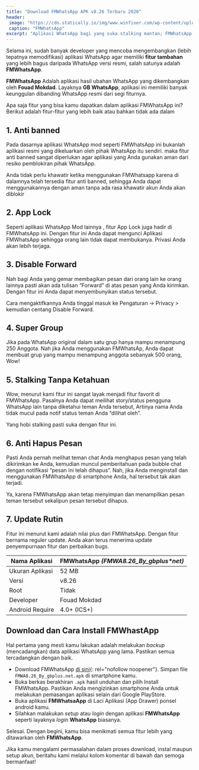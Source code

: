 ```yaml
---
title: "Download FMWhatsApp APK v8.26 Terbaru 2020"
header:
 image: "https://cdn.statically.io/img/www.winfixer.com/wp-content/uploads/2020/04/FM-WhatsApp.jpg"
 caption: "FMWhatsApp"
excerpt: "Aplikasi WhatsApp bagi yang suka stalking mantan; FMWhatsApp APK v8.26 versi Terbaru 2020"
---
```

Selama ini, sudah banyak developer yang mencoba mengembangkan (lebih tepatnya memodifikasi) aplikasi WhatsApp agar memiliki **fitur tambahan** yang lebih bagus daripada WhatsApp versi resmi, salah satunya adalah **FMWhatsApp**.

**FMWhatsApp** Adalah aplikasi hasil ubahan WhatsApp yang dikembangkan oleh **Fouad Mokdad**. Layaknya **GB WhatsApp**, aplikasi ini memiliki banyak keunggulan dibanding WhatsApp resmi dari segi fiturnya.

Apa saja fitur yang bisa kamu dapatkan dalam aplikasi FMWhatsApp ini? Berikut adalah fitur-fitur yang lebih baik atau bahkan tidak ada dalam 

## 1. Anti banned 

Pada dasarnya aplikasi WhatsApp mod seperti FMWhatsApp ini bukanlah aplikasi resmi yang dikeluarkan oleh pihak WhatsApp itu sendiri.  maka fitur anti banned sangat diperlukan agar aplikasi yang Anda gunakan aman dari resiko pemblokiran pihak WhatsApp.
   
Anda tidak perlu khawatir ketika menggunakan FMWhatsapp karena di dalamnya telah tersedia fitur anti banned,  sehingga Anda dapat menggunakannya dengan aman tanpa ada rasa khawatir akun Anda akan diblokir

## 2. App Lock

Seperti aplikasi WhatsApp Mod lainnya , fitur App Lock juga hadir di FMWhatsApp ini. Dengan fitur ini Anda dapat mengunci Aplikasi FMWhatsApp sehingga orang lain tidak dapat membukanya. Privasi Anda akan lebih terjaga.

## 3. Disable Forward

Nah bagi Anda yang gemar membagikan pesan dari orang lain ke orang lainnya pasti akan ada tulisan “Forward” di atas pesan yang Anda kirimkan. Dengan fitur ini Anda dapat menyembunyikan status tersebut.

Cara mengaktifkannya Anda tinggal masuk ke Pengaturan -> Privacy > kemudian centang Disable Forward.

## 4. Super Group

Jika pada WhatsApp original dalam satu grup hanya mampu menampung 250 Anggota. Nah jika Anda menggunakan FMWhatsAp, Anda dapat membuat grup yang mampu menampung anggota sebanyak 500 orang, Wow!

## 5. Stalking Tanpa Ketahuan

Wow, menurut kami fitur ini sangat layak menjadi fitur favorit di FMWhatsApp. Pasalnya Anda dapat meilihat story/status pengguna WhatsApp lain tanpa diketahui teman Anda tersebut, Artinya nama Anda tidak mucul pada notif status teman Anda “dilihat oleh”.
   
Yang hobi stalking pasti suka dengan fitur ini.

## 6. Anti Hapus Pesan

Pasti Anda pernah melihat teman chat Anda menghapus pesan yang telah dikirimkan ke Anda, kemudian muncul pemberitahuan pada bubble chat dengan notifikasi “pesan ini telah dihapus“. Nah, jika Anda menginstall dan menggunakan FMWhatsApp di smartphone Anda, hal tersebut tak akan terjadi.
   
Ya, karena FMWhatsApp akan tetap menyimpan dan menampilkan pesan teman tersebut sekalipun pesan tersebut dihapus.

## 7. Update Rutin

Fitur ini menurut kami adalah nilai plus dari FMWhatsApp. Dengan fitur bernama reguler update. Anda akan terus menerima update penyempurnaan fitur dan perbaikan bugs.

Nama Aplikasi|FMWhatsApp _(FMWA8.26_By_gbplus*net)_
---|---
Ukuran Aplikasi|52 MB
Versi|v8.26
Root|Tidak
Developer|Fouad Mokdad
Android Require|4.0+ (ICS+)

## Download dan Cara Install FMWhastApp

Hal pertama yang mesti kamu lakukan adalah melakukan _backup_ (mencadangkan) data aplikasi WhatsApp yang lama. Pastikan semua tercadangkan dengan baik.

- Download FMWhatsApp [di sini](https://bit.ly/2XOsken){: rel="nofollow noopener"}. Simpan file `FMWA8.26_By_gbplus.net.apk` di smartphone kamu.
- Buka berkas berakhiran `.apk` hasil unduhan dan pilih Install FMWhatsApp. Pastikan Anda mengizinkan smartphone Anda untuk melakukan pemasangan aplikasi selain dari Google PlayStore.
- Buka aplikasi **FMWhatsaApp** di Laci Aplikasi (App Drawer) ponsel android kamu.
- Silahkan malakukan _setup_ atau _login_ dengan aplikasi **FMWhatsApp** seperti layaknya _login_ **WhatsApp** biasanya.

Selesai. Dengan begini, kamu bisa menikmati semua fitur lebih yang ditawarkan oleh **FMWhatsApp**.

Jika kamu mengalami permasalahan dalam proses download, instal maupun setup akun, beritahu kami melalui kolom komentar di bawah dan semoga bermanfaat!
